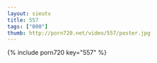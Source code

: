 ```yaml
--- 
layout: sieutv
title: 557
tags: ["000"]
thumb: http://porn720.net/video/557/poster.jpg
---
```

{% include porn720 key="557" %} 

